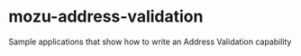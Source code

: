 # mozu-address-validation
Sample applications that show how to write an Address Validation capability
